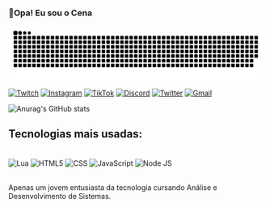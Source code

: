 ### 👋Opa! Eu sou o Cena

<picture align="center">
  <source media="(prefers-color-scheme: dark)" srcset="https://raw.githubusercontent.com/EiCenaCSF/EiCenaCSF/output/github-contribution-grid-snake-dark.svg">
  <source media="(prefers-color-scheme: light)" srcset="https://raw.githubusercontent.com/EiCenaCSF/EiCenaCSF/output/github-contribution-grid-snake-dark.svg">
  <img align="center" alt="github contribution grid snake animation" src="https://raw.githubusercontent.com/EiCenaCSF/EiCenaCSF/output/github-contribution-grid-snake.svg">
</picture>

[![Twitch](https://img.shields.io/badge/Twitch-9146FF?style=for-the-badge&logo=twitch&logoColor=white)](https://twitch.tv/eicenacsf)
[![Instagram](https://img.shields.io/badge/Instagram-E4405F?style=for-the-badge&logo=instagram&logoColor=white)](https://instagram.com/cenacsf)
[![TikTok](https://img.shields.io/badge/TikTok-000000?style=for-the-badge&logo=tiktok&logoColor=white)](https://tiktok.com/@cenacsf)
[![Discord](https://img.shields.io/badge/Discord-7289DA?style=for-the-badge&logo=discord&logoColor=white)](https://discord.gg/z7MHndAqxs)
[![Twitter](https://img.shields.io/badge/Twitter-1DA1F2?style=for-the-badge&logo=twitter&logoColor=white)](https://x.com/CenaCSF)
[![Gmail](https://img.shields.io/badge/Gmail-D14836?style=for-the-badge&logo=gmail&logoColor=white)](mailto:cenasouza@gmail.com)

![Anurag's GitHub stats](https://github-readme-stats.vercel.app/api?username=EiCenaCSF&show_icons=true&theme=dark)

## Tecnologias mais usadas:

<div style="display: inline_block"><br/>
    <img align="center" alt="Lua" src="https://img.shields.io/badge/Lua-2C2D72?style=for-the-badge&logo=lua&logoColor=white" />
    <img align="center" alt="HTML5" src="https://img.shields.io/badge/HTML5-E34F26?style=for-the-badge&logo=html5&logoColor=white" />
    <img align="center" alt="CSS" src="https://img.shields.io/badge/CSS-239120?&style=for-the-badge&logo=css3&logoColor=white" />
    <img align="center" alt="JavaScript" src="https://img.shields.io/badge/JavaScript-F7DF1E?style=for-the-badge&logo=javascript&logoColor=black" />
    <img align="center" alt="Node JS" src="https://img.shields.io/badge/Node.js-43853D?style=for-the-badge&logo=node.js&logoColor=white" />
</div><br/>

Apenas um jovem entusiasta da tecnologia cursando Análise e Desenvolvimento de Sistemas.
